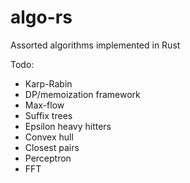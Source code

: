 algo-rs
=======

Assorted algorithms implemented in Rust

Todo:
* Karp-Rabin
* DP/memoization framework
* Max-flow
* Suffix trees
* Epsilon heavy hitters
* Convex hull
* Closest pairs
* Perceptron
* FFT
